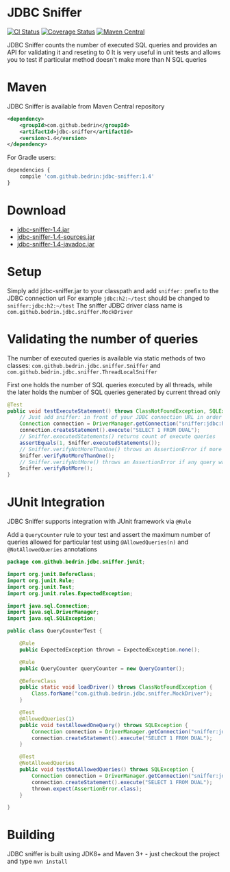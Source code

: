 JDBC Sniffer
============
[![CI Status](https://travis-ci.org/bedrin/jdbc-sniffer.svg?branch=develop)](https://travis-ci.org/bedrin/jdbc-sniffer)
[![Coverage Status](https://coveralls.io/repos/bedrin/jdbc-sniffer/badge.png?branch=develop)](https://coveralls.io/r/bedrin/jdbc-sniffer?branch=develop)
[![Maven Central](https://maven-badges.herokuapp.com/maven-central/com.github.bedrin/jdbc-sniffer/badge.svg?style=flat)](https://maven-badges.herokuapp.com/maven-central/com.github.bedrin/jdbc-sniffer)

JDBC Sniffer counts the number of executed SQL queries and provides an API for validating it and reseting to 0
It is very useful in unit tests and allows you to test if particular method doesn't make more than N SQL queries

Maven
============
JDBC Sniffer is available from Maven Central repository
```xml
<dependency>
    <groupId>com.github.bedrin</groupId>
    <artifactId>jdbc-sniffer</artifactId>
    <version>1.4</version>
</dependency>
```

For Gradle users:
```javascript
dependencies {
    compile 'com.github.bedrin:jdbc-sniffer:1.4'
}
```

Download
============
- [jdbc-sniffer-1.4.jar](https://github.com/bedrin/jdbc-sniffer/releases/download/1.4/jdbc-sniffer-1.1.jar)
- [jdbc-sniffer-1.4-sources.jar](https://github.com/bedrin/jdbc-sniffer/releases/download/1.4/jdbc-sniffer-1.1-sources.jar)
- [jdbc-sniffer-1.4-javadoc.jar](https://github.com/bedrin/jdbc-sniffer/releases/download/1.4/jdbc-sniffer-1.1-javadoc.jar)

Setup
============
Simply add jdbc-sniffer.jar to your classpath and add `sniffer:` prefix to the JDBC connection url
For example `jdbc:h2:~/test` should be changed to `sniffer:jdbc:h2:~/test`
The sniffer JDBC driver class name is `com.github.bedrin.jdbc.sniffer.MockDriver`

Validating the number of queries
============
The number of executed queries is available via static methods of two classes:
`com.github.bedrin.jdbc.sniffer.Sniffer` and `com.github.bedrin.jdbc.sniffer.ThreadLocalSniffer`

First one holds the number of SQL queries executed by all threads, while the later holds the number of SQL queries generated by current thread only

```java
@Test
public void testExecuteStatement() throws ClassNotFoundException, SQLException {
    // Just add sniffer: in front of your JDBC connection URL in order to enable sniffer
    Connection connection = DriverManager.getConnection("sniffer:jdbc:h2:~/test", "sa", "sa");
    connection.createStatement().execute("SELECT 1 FROM DUAL");
    // Sniffer.executedStatements() returns count of execute queries
    assertEquals(1, Sniffer.executedStatements());
    // Sniffer.verifyNotMoreThanOne() throws an AssertionError if more than one query was executed; it also resets the counter to 0
    Sniffer.verifyNotMoreThanOne();
    // Sniffer.verifyNotMore() throws an AssertionError if any query was executed
    Sniffer.verifyNotMore();
}
```

JUnit Integration
============
JDBC Sniffer supports integration with JUnit framework via `@Rule`

Add a `QueryCounter` rule to your test and assert the maximum number of queries allowed for particular test using `@AllowedQueries(n)` and `@NotAllowedQueries` annotations

```java
package com.github.bedrin.jdbc.sniffer.junit;

import org.junit.BeforeClass;
import org.junit.Rule;
import org.junit.Test;
import org.junit.rules.ExpectedException;

import java.sql.Connection;
import java.sql.DriverManager;
import java.sql.SQLException;

public class QueryCounterTest {

    @Rule
    public ExpectedException thrown = ExpectedException.none();

    @Rule
    public QueryCounter queryCounter = new QueryCounter();

    @BeforeClass
    public static void loadDriver() throws ClassNotFoundException {
        Class.forName("com.github.bedrin.jdbc.sniffer.MockDriver");
    }

    @Test
    @AllowedQueries(1)
    public void testAllowedOneQuery() throws SQLException {
        Connection connection = DriverManager.getConnection("sniffer:jdbc:h2:~/test", "sa", "sa");
        connection.createStatement().execute("SELECT 1 FROM DUAL");
    }

    @Test
    @NotAllowedQueries
    public void testNotAllowedQueries() throws SQLException {
        Connection connection = DriverManager.getConnection("sniffer:jdbc:h2:~/test", "sa", "sa");
        connection.createStatement().execute("SELECT 1 FROM DUAL");
        thrown.expect(AssertionError.class);
    }

}
```

Building
============
JDBC sniffer is built using JDK8+ and Maven 3+ - just checkout the project and type `mvn install`
